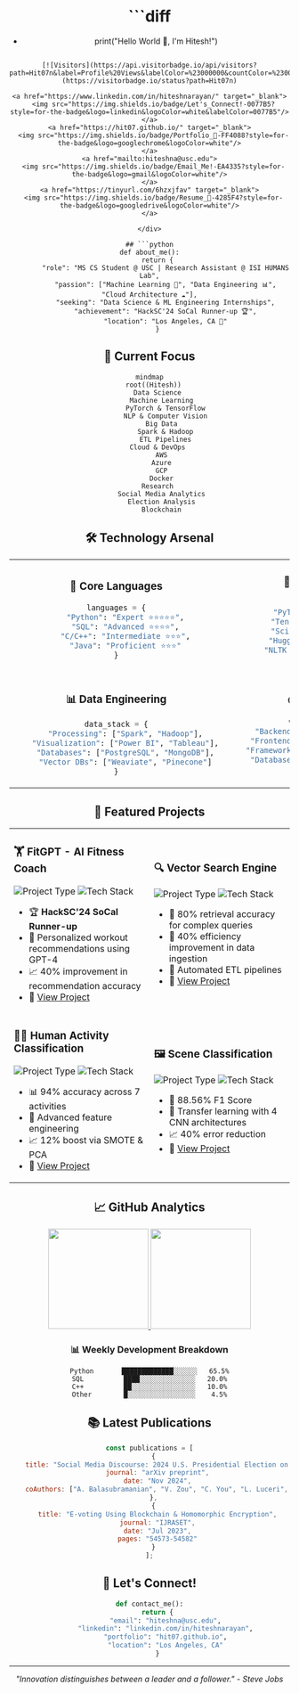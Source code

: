 <div align="center">

# ```diff
+ print("Hello World 👋, I'm Hitesh!")
```

[![Visitors](https://api.visitorbadge.io/api/visitors?path=Hit07n&label=Profile%20Views&labelColor=%23000000&countColor=%230077B5)](https://visitorbadge.io/status?path=Hit07n)

<a href="https://www.linkedin.com/in/hiteshnarayan/" target="_blank">
  <img src="https://img.shields.io/badge/Let's_Connect!-0077B5?style=for-the-badge&logo=linkedin&logoColor=white&labelColor=0077B5"/>
</a>
<a href="https://hit07.github.io/" target="_blank">
  <img src="https://img.shields.io/badge/Portfolio_📂-FF4088?style=for-the-badge&logo=googlechrome&logoColor=white"/>
</a>
<a href="mailto:hiteshna@usc.edu">
  <img src="https://img.shields.io/badge/Email_Me!-EA4335?style=for-the-badge&logo=gmail&logoColor=white"/>
</a>
<a href="https://tinyurl.com/6hzxjfav" target="_blank">
  <img src="https://img.shields.io/badge/Resume_📄-4285F4?style=for-the-badge&logo=googledrive&logoColor=white"/>
</a>

</div>

## ```python
def about_me():
    return {
        "role": "MS CS Student @ USC | Research Assistant @ ISI HUMANS Lab",
        "passion": ["Machine Learning 🤖", "Data Engineering 📊", "Cloud Architecture ☁️"],
        "seeking": "Data Science & ML Engineering Internships",
        "achievement": "HackSC'24 SoCal Runner-up 🏆",
        "location": "Los Angeles, CA 📍"
    }
```

<div align="center">

## 🎯 Current Focus

```mermaid
mindmap
  root((Hitesh))
    Data Science
      Machine Learning
        PyTorch & TensorFlow
        NLP & Computer Vision
      Big Data
        Spark & Hadoop
        ETL Pipelines
    Cloud & DevOps
      AWS
      Azure
      GCP
      Docker
    Research
      Social Media Analytics
      Election Analysis
      Blockchain
```

</div>

## 🛠️ Technology Arsenal

<table align="center">
<tr>
<td align="center" width="33%">

### 🐍 Core Languages
```python
languages = {
    "Python": "Expert ⭐⭐⭐⭐⭐",
    "SQL": "Advanced ⭐⭐⭐⭐",
    "C/C++": "Intermediate ⭐⭐⭐",
    "Java": "Proficient ⭐⭐⭐"
}
```

</td>
<td align="center" width="33%">

### 🤖 AI/ML Tools
```python
ml_tools = {
    "PyTorch": "Production",
    "TensorFlow": "Advanced",
    "Scikit-learn": "Expert",
    "HuggingFace": "Advanced",
    "NLTK & spaCy": "Proficient"
}
```

</td>
<td align="center" width="33%">

### ☁️ Cloud & DevOps
```python
cloud = {
    "AWS": ["Lambda", "S3", "EC2"],
    "Azure": ["Functions", "ML"],
    "GCP": ["BigQuery", "AI"],
    "Docker": "Containerization"
}
```

</td>
</tr>
<tr>
<td align="center" width="33%">

### 📊 Data Engineering
```python
data_stack = {
    "Processing": ["Spark", "Hadoop"],
    "Visualization": ["Power BI", "Tableau"],
    "Databases": ["PostgreSQL", "MongoDB"],
    "Vector DBs": ["Weaviate", "Pinecone"]
}
```

</td>
<td align="center" width="33%">

### 🌐 Web Tech
```python
web_stack = {
    "Backend": ["Flask", "FastAPI"],
    "Frontend": ["HTML", "CSS", "JS"],
    "Framework": ["Bootstrap", "React"],
    "Database": ["Firebase", "SQLite"]
}
```

</td>
<td align="center" width="33%">

### 🔧 Dev Tools
```python
tools = {
    "Version Control": ["Git", "GitHub"],
    "IDE": ["VSCode", "PyCharm"],
    "API Testing": ["Postman"],
    "CI/CD": ["GitHub Actions"]
}
```

</td>
</tr>
</table>

## 🚀 Featured Projects

<table align="center">
<tr>
<td width="50%">

### 🏋️ FitGPT - AI Fitness Coach
![Project Type](https://img.shields.io/badge/TYPE-Full_Stack-FF6B6B?style=flat-square) 
![Tech Stack](https://img.shields.io/badge/STACK-React_Flask_GPT4-4EC5D4?style=flat-square)
- 🏆 **HackSC'24 SoCal Runner-up**
- 🤖 Personalized workout recommendations using GPT-4
- 📈 40% improvement in recommendation accuracy
- 🔗 [View Project](https://github.com/Hit07/FitGPT)

</td>
<td width="50%">

### 🔍 Vector Search Engine
![Project Type](https://img.shields.io/badge/TYPE-Search_Engine-FF9A8B?style=flat-square)
![Tech Stack](https://img.shields.io/badge/STACK-VectorDB_Docker-6C5B7B?style=flat-square)
- 🎯 80% retrieval accuracy for complex queries
- 🚀 40% efficiency improvement in data ingestion
- 🔄 Automated ETL pipelines
- 🔗 [View Project](https://github.com/Hit07/vector-search)

</td>
</tr>
<tr>
<td width="50%">

### 🏃‍♂️ Human Activity Classification
![Project Type](https://img.shields.io/badge/TYPE-ML_Research-98DDCA?style=flat-square)
![Tech Stack](https://img.shields.io/badge/STACK-PyTorch_TimeSeries-FF6B6B?style=flat-square)
- 📊 94% accuracy across 7 activities
- 🔄 Advanced feature engineering
- 📈 12% boost via SMOTE & PCA
- 🔗 [View Project](https://github.com/Hit07/activity-classification)

</td>
<td width="50%">

### 🖼️ Scene Classification
![Project Type](https://img.shields.io/badge/TYPE-Computer_Vision-FFD93D?style=flat-square)
![Tech Stack](https://img.shields.io/badge/STACK-TensorFlow_CNN-6C5B7B?style=flat-square)
- 🎯 88.56% F1 Score
- 🔄 Transfer learning with 4 CNN architectures
- 📈 40% error reduction
- 🔗 [View Project](https://github.com/Hit07/scene-classification)

</td>
</tr>
</table>

## 📈 GitHub Analytics

<div align="center">

<a href="https://github.com/Hit07">
  <img height="180em" src="https://github-readme-stats.vercel.app/api?username=Hit07&show_icons=true&theme=radical&include_all_commits=true&count_private=true&hide_border=true"/>
  <img height="180em" src="https://github-readme-stats.vercel.app/api/top-langs/?username=Hit07&layout=compact&langs_count=8&theme=radical&hide_border=true"/>
</a>

### 📊 Weekly Development Breakdown

```text
Python       █████████████░░░░░░   65.5%
SQL          ████░░░░░░░░░░░░░░   20.0%
C++          ██░░░░░░░░░░░░░░░░   10.0%
Other        █░░░░░░░░░░░░░░░░░    4.5%
```

</div>

## 📚 Latest Publications

```js
const publications = [
  {
    title: "Social Media Discourse: 2024 U.S. Presidential Election on Twitter/X",
    journal: "arXiv preprint",
    date: "Nov 2024",
    coAuthors: ["A. Balasubramanian", "V. Zou", "C. You", "L. Luceri", "E. Ferrara"]
  },
  {
    title: "E-voting Using Blockchain & Homomorphic Encryption",
    journal: "IJRASET",
    date: "Jul 2023",
    pages: "54573-54582"
  }
];
```

## 💬 Let's Connect!

<div align="center">

```python
def contact_me():
    return {
        "email": "hiteshna@usc.edu",
        "linkedin": "linkedin.com/in/hiteshnarayan",
        "portfolio": "hit07.github.io",
        "location": "Los Angeles, CA"
    }
```

---
*"Innovation distinguishes between a leader and a follower." - Steve Jobs*

</div>
